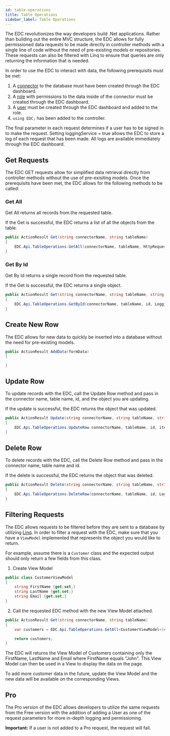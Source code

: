 ```yaml
---
id: table-operations
title: Table Operations
sidebar_label: Table Operations
---
```


The EDC revolutionizes the way developers build .Net applications. Rather than building out the entire MVC structure, the EDC allows for fully permissioned data requests to be made directly in controller methods with a single line of code without the need of pre-existing models or repositories. These requests can also be filtered with Linq to ensure that queries are only returning the information that is needed.

In order to use the EDC to interact with data, the following prerequisits must be met:

1. A [connector]() to the database must have been created through the EDC dashboard.
2. A [role]() with permissions to the data inside of the connector must be created through the EDC dashboard.
3. A [user]() must be created through the EDC dashboard and added to the role.
4. `using EDC;` has been added to the controller.

The final parameter in each request determines if a user has to be signed in to make the request. Setting loggingService = true allows the EDC to store a log of each request that has been made. All logs are available immediately through the EDC dashboard.

## Get Requests

The EDC GET requests allow for simplified data retrieval directly from controller methods without the use of pre-exisiting models. Once the prerequisits have been met, the EDC allows for the following methods to be called:

### Get All

Get All returns all records from the requested table.

If the Get is successful, the EDC returns a list of all the objects from the table.

```c#
public ActionResult Get(string connectorName, string tableName) 
{
    EDC.Api.TableOperations.GetAll(connectorName, tableName, HttpRequestMessage request, LoggingService loggingService = null)
}
```

### Get By Id

Get By Id returns a single record from the requested table.

If the Get is successful, the EDC returns a single object.

```c#
public ActionResult Get(string connectorName, string tableName, string id) 
{
    EDC.Api.TableOperations.GetById(connectorName, tableName, id, LoggingService loggingService = null)
}
```

## Create New Row

The EDC allows for new data to quickly be inserted into a database without the need for pre-existing models.

```c#
public ActionResult AddData(formData)
{

}
```

## Update Row

To update records with the EDC, call the Update Row method and pass in the connector name, table name, id, and the object you are updating.

If the update is successful, the EDC returns the object that was updated.

```c#
public ActionResult Update(string connectorName, string tableName, string id, object item)
{
    EDC.Api.TableOperations.UpdateRow connectorName, tableName, id, item, LoggingService loggingService = null)
}
```

## Delete Row
To delete records with the EDC, call the Delete Row method and pass in the connector name, table name and id.

If the delete is successful, the EDC returns the object that was deleted.

```c#
public ActionResult Delete(string connectorName, string tableName, string id)
{
    EDC.Api.TableOperations.DeleteRow(connectorName, tableName, id, LoggingService loggingService = null)
}
```

## Filtering Requests

The EDC allows requests to be filtered before they are sent to a database by utilizing [Linq](https://docs.microsoft.com/en-us/dotnet/csharp/programming-guide/concepts/linq/). In order to filter a request with the EDC, make sure that you have a `ViewModel` implemented that represents the object you would like to return. 

For example, assume there is a `Customer` class and the expected output should only return a few fields from this class.

1. Create View Model
```c#
public class CustomerViewModel
{
    string FirstName {get;set;}
    string LastName {get;set;}
    string Email {get;set;}
}
```

2. Call the requested EDC method with the new View Model attached.

```c#
public ActionResult Get(string connectorName, string tableName)
{
    var customers = EDC.Api.TableOperations.GetAll<CustomerViewModel>(connectorName, tableName, LoggingService loggingService = null).where(FirstName == "John");

    return customers;
}
```

The EDC will returns the View Model of Customers containing only the FirstName, LastName and Email where FirstName equals "John". This View Model can then be used in a View to display the data on the page.

To add more customer data in the future, update the View Model and the new data will be available on the corresponding Views.

## Pro

The Pro version of the EDC allows developers to utilize the same requests from the Free version with the addition of adding a User as one of the request parameters for more in-depth logging and permissioning. 

**Important:** If a user is not added to a Pro request, the request will fail.

